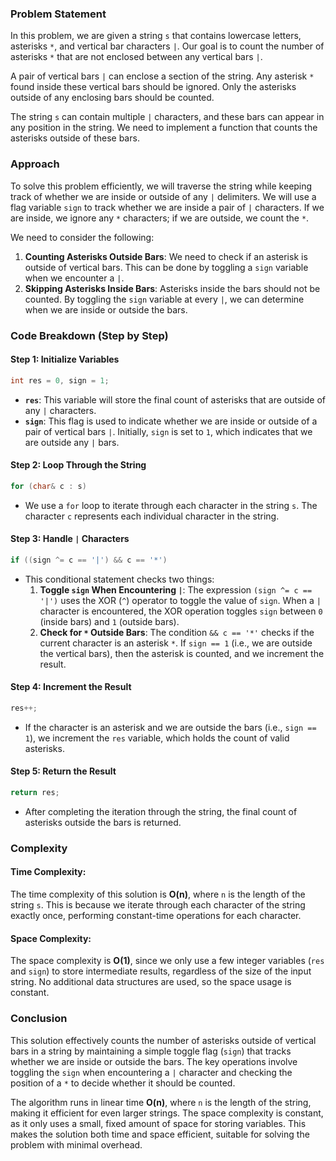 ### Problem Statement

In this problem, we are given a string `s` that contains lowercase letters, asterisks `*`, and vertical bar characters `|`. Our goal is to count the number of asterisks `*` that are not enclosed between any vertical bars `|`.

A pair of vertical bars `|` can enclose a section of the string. Any asterisk `*` found inside these vertical bars should be ignored. Only the asterisks outside of any enclosing bars should be counted.

The string `s` can contain multiple `|` characters, and these bars can appear in any position in the string. We need to implement a function that counts the asterisks outside of these bars.

### Approach

To solve this problem efficiently, we will traverse the string while keeping track of whether we are inside or outside of any `|` delimiters. We will use a flag variable `sign` to track whether we are inside a pair of `|` characters. If we are inside, we ignore any `*` characters; if we are outside, we count the `*`.

We need to consider the following:
1. **Counting Asterisks Outside Bars**: We need to check if an asterisk is outside of vertical bars. This can be done by toggling a `sign` variable when we encounter a `|`.
2. **Skipping Asterisks Inside Bars**: Asterisks inside the bars should not be counted. By toggling the `sign` variable at every `|`, we can determine when we are inside or outside the bars.

### Code Breakdown (Step by Step)

#### Step 1: Initialize Variables
```cpp
int res = 0, sign = 1;
```
- **`res`**: This variable will store the final count of asterisks that are outside of any `|` characters.
- **`sign`**: This flag is used to indicate whether we are inside or outside of a pair of vertical bars `|`. Initially, `sign` is set to `1`, which indicates that we are outside any `|` bars.

#### Step 2: Loop Through the String
```cpp
for (char& c : s)
```
- We use a `for` loop to iterate through each character in the string `s`. The character `c` represents each individual character in the string.

#### Step 3: Handle `|` Characters
```cpp
if ((sign ^= c == '|') && c == '*')
```
- This conditional statement checks two things:
  1. **Toggle `sign` When Encountering `|`**: The expression `(sign ^= c == '|')` uses the XOR (`^`) operator to toggle the value of `sign`. When a `|` character is encountered, the XOR operation toggles `sign` between `0` (inside bars) and `1` (outside bars).
  2. **Check for `*` Outside Bars**: The condition `&& c == '*'` checks if the current character is an asterisk `*`. If `sign == 1` (i.e., we are outside the vertical bars), then the asterisk is counted, and we increment the result.

#### Step 4: Increment the Result
```cpp
res++;
```
- If the character is an asterisk and we are outside the bars (i.e., `sign == 1`), we increment the `res` variable, which holds the count of valid asterisks.

#### Step 5: Return the Result
```cpp
return res;
```
- After completing the iteration through the string, the final count of asterisks outside the bars is returned.

### Complexity

#### Time Complexity:
The time complexity of this solution is **O(n)**, where `n` is the length of the string `s`. This is because we iterate through each character of the string exactly once, performing constant-time operations for each character.

#### Space Complexity:
The space complexity is **O(1)**, since we only use a few integer variables (`res` and `sign`) to store intermediate results, regardless of the size of the input string. No additional data structures are used, so the space usage is constant.

### Conclusion

This solution effectively counts the number of asterisks outside of vertical bars in a string by maintaining a simple toggle flag (`sign`) that tracks whether we are inside or outside the bars. The key operations involve toggling the `sign` when encountering a `|` character and checking the position of a `*` to decide whether it should be counted. 

The algorithm runs in linear time **O(n)**, where `n` is the length of the string, making it efficient for even larger strings. The space complexity is constant, as it only uses a small, fixed amount of space for storing variables. This makes the solution both time and space efficient, suitable for solving the problem with minimal overhead.
